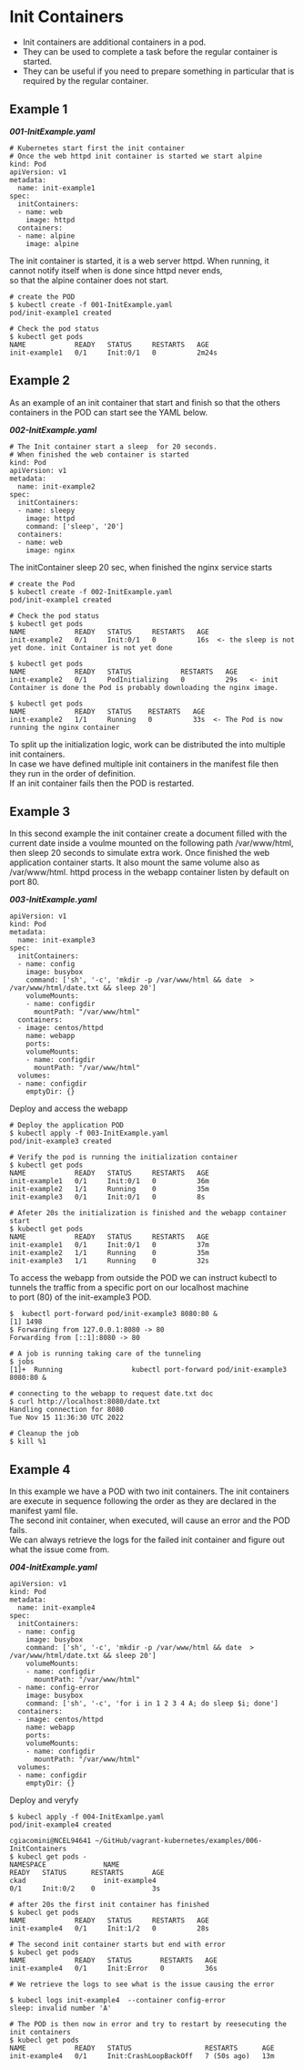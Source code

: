 # Init Containers

* Init containers are additional containers in a pod. 
* They can be used to complete a task before the regular container is started.
* They can be useful if you need to prepare something in particular that is required by the regular container.

## Example 1

***001-InitExample.yaml*** 
```
# Kubernetes start first the init container
# Once the web httpd init container is started we start alpine
kind: Pod
apiVersion: v1
metadata:
  name: init-example1
spec:
  initContainers:
  - name: web
    image: httpd
  containers:
  - name: alpine
    image: alpine
```

The init container is started, it is a web server httpd. 
When running, it cannot notify itself when is done since httpd never ends,  
so that the alpine container does not  start.

```
# create the POD
$ kubectl create -f 001-InitExample.yaml
pod/init-example1 created
 
# Check the pod status
$ kubectl get pods
NAME            READY   STATUS     RESTARTS   AGE
init-example1   0/1     Init:0/1   0          2m24s
```

## Example 2
As an example of an init container that start and finish so that the others containers in the POD can start see the YAML below.

***002-InitExample.yaml***
```
# The Init container start a sleep  for 20 seconds.
# When finished the web container is started
kind: Pod
apiVersion: v1
metadata:
  name: init-example2
spec:
  initContainers:
  - name: sleepy
    image: httpd
    command: ['sleep', '20']
  containers:
  - name: web
    image: nginx
```

The initContainer sleep 20 sec, when finished the nginx service starts
```
# create the Pod
$ kubectl create -f 002-InitExample.yaml
pod/init-example1 created
 
# Check the pod status
$ kubectl get pods
NAME            READY   STATUS     RESTARTS   AGE
init-example2   0/1     Init:0/1   0          16s  <- the sleep is not yet done. init Container is not yet done
 
$ kubectl get pods
NAME            READY   STATUS            RESTARTS   AGE
init-example2   0/1     PodInitializing   0          29s   <- init Container is done the Pod is probably downloading the nginx image.
 
$ kubectl get pods
NAME            READY   STATUS    RESTARTS   AGE
init-example2   1/1     Running   0          33s  <- The Pod is now running the nginx container
```

To split up the initialization logic, work can be distributed the into multiple init containers.  
In case we have defined multiple init containers in the manifest file then they run in the order of definition.  
If an init container fails then the POD is restarted.

## Example 3
In this second example the init container create a document filled with the current date inside a voulme mounted on the following path /var/www/html, then sleep 20 seconds to simulate extra work.
Once finished the web application container starts. It also mount the same volume also as /var/www/html.
httpd process in the webapp container listen by default on port 80.

***003-InitExample.yaml***
```
apiVersion: v1
kind: Pod
metadata:
  name: init-example3
spec:
  initContainers:
  - name: config
    image: busybox
    command: ['sh', '-c', 'mkdir -p /var/www/html && date  > /var/www/html/date.txt && sleep 20']
    volumeMounts:
    - name: configdir
      mountPath: "/var/www/html"
  containers:
  - image: centos/httpd
    name: webapp
    ports:
    volumeMounts:
    - name: configdir
      mountPath: "/var/www/html"
  volumes:
  - name: configdir
    emptyDir: {}
```
Deploy and access the webapp
```
# Deploy the application POD
$ kubectl apply -f 003-InitExample.yaml
pod/init-example3 created

# Verify the pod is running the initialization container 
$ kubectl get pods
NAME            READY   STATUS     RESTARTS   AGE
init-example1   0/1     Init:0/1   0          36m
init-example2   1/1     Running    0          35m
init-example3   0/1     Init:0/1   0          8s

# Afeter 20s the initialization is finished and the webapp container start 
$ kubectl get pods
NAME            READY   STATUS     RESTARTS   AGE
init-example1   0/1     Init:0/1   0          37m
init-example2   1/1     Running    0          35m
init-example3   1/1     Running    0          32s
```
To access the webapp from outside the POD we can instruct kubectl to tunnels the traffic from a specific port on our localhost machine  
to port (80) of the init-example3 POD.
```
$  kubectl port-forward pod/init-example3 8080:80 &
[1] 1498
$ Forwarding from 127.0.0.1:8080 -> 80
Forwarding from [::1]:8080 -> 80

# A job is running taking care of the tunneling
$ jobs
[1]+  Running                 kubectl port-forward pod/init-example3 8080:80 &

# connecting to the webapp to request date.txt doc
$ curl http://localhost:8080/date.txt
Handling connection for 8080
Tue Nov 15 11:36:30 UTC 2022

# Cleanup the job
$ kill %1
```

## Example 4
In this example we have a POD with two init containers. The init containers are execute in sequence following the order as they are declared in the manifest yaml file.  
The second init container, when executed,  will cause an error and the POD fails.   
We can always retrieve the logs for the failed init container and figure out what the issue come from.

***004-InitExample.yaml***
```
apiVersion: v1
kind: Pod
metadata:
  name: init-example4
spec:
  initContainers:
  - name: config
    image: busybox
    command: ['sh', '-c', 'mkdir -p /var/www/html && date  > /var/www/html/date.txt && sleep 20']
    volumeMounts:
    - name: configdir
      mountPath: "/var/www/html"
  - name: config-error
    image: busybox
    command: ['sh', '-c', 'for i in 1 2 3 4 A; do sleep $i; done']
  containers:
  - image: centos/httpd
    name: webapp
    ports:
    volumeMounts:
    - name: configdir
      mountPath: "/var/www/html"
  volumes:
  - name: configdir
    emptyDir: {}
```

Deploy and veryfy
```
$ kubecl apply -f 004-InitExamlpe.yaml
pod/init-example4 created

cgiacomini@NCEL94641 ~/GitHub/vagrant-kubernetes/examples/006-InitContainers
$ kubecl get pods -
NAMESPACE              NAME                                         READY   STATUS      RESTARTS       AGE
ckad                   init-example4                                0/1     Init:0/2    0              3s

# after 20s the first init container has finished
$ kubecl get pods
NAME            READY   STATUS     RESTARTS   AGE
init-example4   0/1     Init:1/2   0          28s

# The second init container starts but end with error
$ kubecl get pods
NAME            READY   STATUS       RESTARTS   AGE
init-example4   0/1     Init:Error   0          36s

# We retrieve the logs to see what is the issue causing the error

$ kubecl logs init-example4  --container config-error
sleep: invalid number 'A'

# The POD is then now in error and try to restart by reesecuting the init containers
$ kubecl get pods
NAME            READY   STATUS                  RESTARTS      AGE
init-example4   0/1     Init:CrashLoopBackOff   7 (50s ago)   13m
